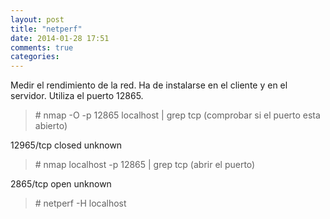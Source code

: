 ```yaml
---
layout: post
title: "netperf"
date: 2014-01-28 17:51
comments: true
categories: 
---
```

Medir el rendimiento de la red. Ha de instalarse en el cliente y en el servidor. Utiliza el puerto 12865.

>\# nmap -O -p 12865 localhost | grep tcp (comprobar si el puerto esta abierto)

12965/tcp closed unknown

>\# nmap localhost -p 12865 | grep tcp   (abrir el puerto)

2865/tcp open  unknown

>\# netperf -H localhost

